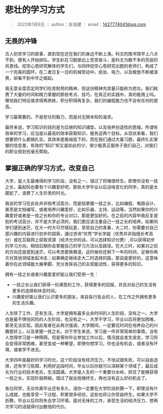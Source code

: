 # 悲壮的学习方式

> 2023年1月9日 ｜ author：张浩健 ｜ email：1427774041@qq.com

## 无畏的冲锋
古人刻苦学习的故事，直到现在还在我们的身边不断上演。科文的图书馆早上八点不到，便有人开始排队。学生趴在习题册边上苦苦奋斗，是科文为数不多的亮丽的风景线。挖空心思研究解体的学生们，与同样挖空心思研究出题的老师们，构成了一个完美的圆环。在二者日复一日的机械劳动中，纸张、电力，以及粮食不断被浪费，却看不到中华之崛起。

我无意全盘否定同学们吃苦耐劳的精神，但这份精神充其量只能称为悲壮。我们耗费了大量的时间和精力掌握的那些考点、技巧，在真正的实践中，真的能用上吗。哪怕我们特征值求得再熟练，积分积得再复杂，我们的编程能力也不会有任何的提高。

学习最需要的，不是悲壮的毅力，而是对无限未知的渴求。

最终来说，学习知识的目的是为后继的知识铺垫，以及培养创造性的思维。所谓有效率的学习，应当是以最高的效率获取知识，服务这两个目标。从现状来看，我们想要把什么都搞扎实，其效率是极端低下的，而在我们通过大量习题，最终扎实掌握的信息里，有效的“知识”却又是如此的少，很少能真正服务于我们自己，对我们的职业规划也毫无帮助。

## 掌握正确的学习方式，改变自己
大学，是人生最难得的学习阶段，没有之一，错过了将悔恨终生。即使你没有一技之长，最起码也要有个兴趣爱好吧，那些大学毕业以后没啥变化的同学，真的是太蹉跎了，浪费了人生珍贵的时光。

我说的学习在此处并非指考试高分，而是指掌握一技之长，比如编程、电路设计，甚至是文档编写，或者培养兴趣爱好，比如乐器、主持、运动等。当然如果你的兴趣爱好或者是一技之长和你的专业对口，那是更加好的。在之前的内容中我反复提到的考试高分，并不是大学必须的，我们更应该注重自己一技之长的培养。如果同学们感到迷茫，在大一时大可尽情玩耍，享受自己的青春，大二时，你需要对自己感兴趣的内容进行初步的探索，通过咨询“优秀”学长学姐（优秀并非指擅长考高分）或在互联网上获取资源（经济允许的话，可以选择知识付费）,可以获得初步的学习方向，相信后期你会掌握自己的学习方法以及路径。在大三时，如果对之前的方向还是感到迷茫，可以考虑更换赛道，这时候你还剩下一年的时间，足够你再次对其他领域发起冲击；如果确定继续走大二时选择的路，那自是更好的，这意味着你在此领域能大展拳脚，充分发挥自己的主观能动性，获得更多的知识。

拥有一技之长或者兴趣爱爱好能让我们受用一生：
- 一技之长让我们获得一份满意的工作，获得更多的回报，并且对自己的生活有更多的选择和休息时间。
- 兴趣爱好能让我们认识更多的朋友，来自各行各业的人，在工作之外拥有更多的生活乐趣。

人生除了工作，还有生活。大学是拥有最多业余时间的人生阶段，没有之一。大学也是最不惧怕风险的人生阶段，也没有之一。大学不学习，毕业以后将更加困难，甚至无法实现。因此笔者在此再次强调，大学期间，一定要花时间在培养自己的兴趣爱好上，以及掌握一技之长。对于学生来说，学习是一件非常简单的事情，没有人觉得学习是一种障碍。但是等你毕业参加工作以后，情况就会发生突变，学习将会变得非常困难，甚至变成一种奢望，即使你想学习，你也没有机会，或者没有环境，或者学不进去。

大学四年是最好的学习时光，这个阶段没有经济压力，不怕试错失败，可以自由选择，还有学习氛围，利用好这段时间，毕业以后你就可以深耕某个领域了，最后成长为行业的技术老兵，生活圆满。大学是人生的一个重要分水岭，抓住了能够获得一技之长，实现阶层跨越，错过了就会抱憾终生，再也没有这么好的机会了。

各位同学，无论你离毕业还有多久，请你一定要在大学阶段折腾一下，即使没有什么成就，也能享受一下过程，积累很多经验，这些也将让你受益终生。如果大学不折腾，毕业以后你将失去学习环境，面对无味的工作，承受生活的经济压力，想再次学习的话就得付出数倍的代价。
